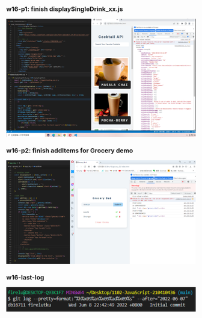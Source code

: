 ### w16-p1: finish displaySingleDrink_xx.js

![](w16-p1.png)

### w16-p2: finish addItems for Grocery demo

![](w16-p2.png)

### w16-last-log

![](w16-last-log.png)
